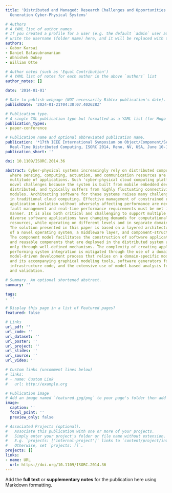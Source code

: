 ```yaml
---
title: 'Distributed and Managed: Research Challenges and Opportunities of the Next
  Generation Cyber-Physical Systems'

# Authors
# A YAML list of author names
# If you created a profile for a user (e.g. the default `admin` user at `content/authors/admin/`), 
# write the username (folder name) here, and it will be replaced with their full name and linked to their profile.
authors:
- Gabor Karsai
- Daniel Balasubramanian
- Abhishek Dubey
- William Otte

# Author notes (such as 'Equal Contribution')
# A YAML list of notes for each author in the above `authors` list
author_notes: []

date: '2014-01-01'

# Date to publish webpage (NOT necessarily Bibtex publication's date).
publishDate: '2024-01-21T04:30:07.402628Z'

# Publication type.
# A single CSL publication type but formatted as a YAML list (for Hugo requirements).
publication_types:
- paper-conference

# Publication name and optional abbreviated publication name.
publication: '*17th IEEE International Symposium on Object/Component/Service-Oriented
  Real-Time Distributed Computing, ISORC 2014, Reno, NV, USA, June 10-12, 2014*'
publication_short: ''

doi: 10.1109/ISORC.2014.36

abstract: Cyber-physical systems increasingly rely on distributed computing platforms
  where sensing, computing, actuation, and communication resources are shared by a
  multitude of applications. Such 'cyber-physical cloud computing platforms' present
  novel challenges because the system is built from mobile embedded devices, is inherently
  distributed, and typically suffers from highly fluctuating connectivity among the
  modules. Architecting software for these systems raises many challenges not present
  in traditional cloud computing. Effective management of constrained resources and
  application isolation without adversely affecting performance are necessary. Autonomous
  fault management and real-time performance requirements must be met in a verifiable
  manner. It is also both critical and challenging to support multiple end-users whose
  diverse software applications have changing demands for computational and communication
  resources, while operating on different levels and in separate domains of security.
  The solution presented in this paper is based on a layered architecture consisting
  of a novel operating system, a middleware layer, and component-structured applications.
  The component model facilitates the construction of software applications from modular
  and reusable components that are deployed in the distributed system and interact
  only through well-defined mechanisms. The complexity of creating applications and
  performing system integration is mitigated through the use of a domain-specific
  model-driven development process that relies on a domain-specific modeling language
  and its accompanying graphical modeling tools, software generators for synthesizing
  infrastructure code, and the extensive use of model-based analysis for verification
  and validation.

# Summary. An optional shortened abstract.
summary: ''

tags:
- ''

# Display this page in a list of Featured pages?
featured: false

# Links
url_pdf: ''
url_code: ''
url_dataset: ''
url_poster: ''
url_project: ''
url_slides: ''
url_source: ''
url_video: ''

# Custom links (uncomment lines below)
# links:
# - name: Custom Link
#   url: http://example.org

# Publication image
# Add an image named `featured.jpg/png` to your page's folder then add a caption below.
image:
  caption: ''
  focal_point: ''
  preview_only: false

# Associated Projects (optional).
#   Associate this publication with one or more of your projects.
#   Simply enter your project's folder or file name without extension.
#   E.g. `projects: ['internal-project']` links to `content/project/internal-project/index.md`.
#   Otherwise, set `projects: []`.
projects: []
links:
- name: URL
  url: https://doi.org/10.1109/ISORC.2014.36
---
```


Add the **full text** or **supplementary notes** for the publication here using Markdown formatting.
